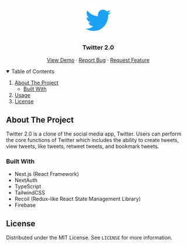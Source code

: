 <!--

<!-- PROJECT LOGO -->
<br />
<p align="center">
  <a href="https://github.com/curlos/twitter-2.0">
    <img src="./public/assets/twitter-logo.svg" alt="Logo" width="80" height="80">
  </a>

  <h3 align="center">Twitter 2.0</h3>

  <p align="center">
    <a href="https://twitter-clone-amber-eight.vercel.app/">View Demo</a>
    ·
    <a href="https://github.com/curlos/twitter-2.0/issues">Report Bug</a>
    ·
    <a href="https://github.com/curlos/twitter-2.0/issues">Request Feature</a>
  </p>
</p>



<!-- TABLE OF CONTENTS -->
<details open="open">
  <summary>Table of Contents</summary>
  <ol>
    <li>
      <a href="#about-the-project">About The Project</a>
      <ul>
        <li><a href="#built-with">Built With</a></li>
      </ul>
    </li>
    <li><a href="#usage">Usage</a></li>
    <li><a href="#license">License</a></li>
  </ol>
</details>



<!-- ABOUT THE PROJECT -->
## About The Project

Twitter 2.0 is a clone of the social media app, Twitter. Users can perform the core functions of Twitter which includes the ability to create tweets, view tweets, like tweets, retweet tweets, and bookmark tweets.

### Built With

* Next.js (React Framework)
* NextAuth
* TypeScript
* TailwindCSS
* Recoil (Redux-like React State Management Library)
* Firebase


<!-- LICENSE -->
## License

Distributed under the MIT License. See `LICENSE` for more information.

